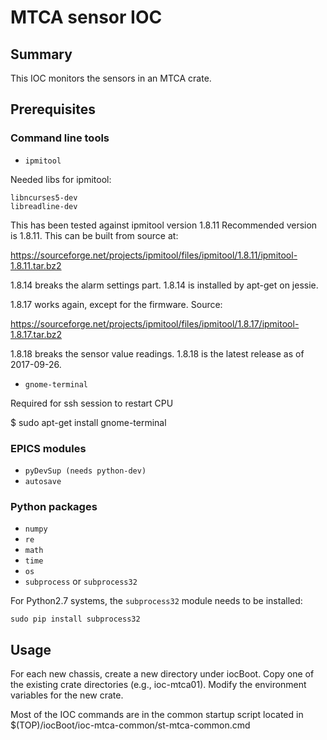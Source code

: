 # MTCA sensor IOC

## Summary 

This IOC monitors the sensors in an MTCA crate.

## Prerequisites

### Command line tools
- ``ipmitool`` 

Needed libs for ipmitool:

    libncurses5-dev
    libreadline-dev

This has been tested against ipmitool version 1.8.11 Recommended version is
1.8.11. This can be built from source at:

https://sourceforge.net/projects/ipmitool/files/ipmitool/1.8.11/ipmitool-1.8.11.tar.bz2

1.8.14 breaks the alarm settings part. 1.8.14 is installed by apt-get on
jessie.

1.8.17 works again, except for the firmware. Source:

https://sourceforge.net/projects/ipmitool/files/ipmitool/1.8.17/ipmitool-1.8.17.tar.bz2


1.8.18 breaks the sensor value readings. 1.8.18 is the latest release as of 2017-09-26.

- ``gnome-terminal``

Required for ssh session to restart CPU

$ sudo apt-get install gnome-terminal

### EPICS modules

- ``pyDevSup (needs python-dev)``
- ``autosave``

### Python packages
- ``numpy``
- ``re``
- ``math``
- ``time``
- ``os``
- ``subprocess`` or ``subprocess32``

For Python2.7 systems, the ``subprocess32`` module needs to be installed:

``sudo pip install subprocess32``

## Usage

For each new chassis, create a new directory under iocBoot. Copy one of the
existing crate directories (e.g., ioc-mtca01). Modify the environment variables
for the new crate. 

Most of the IOC commands are in the common startup script located in
$(TOP)/iocBoot/ioc-mtca-common/st-mtca-common.cmd

